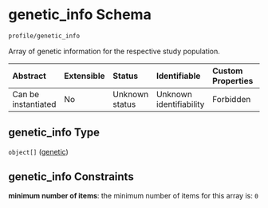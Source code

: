 # genetic\_info Schema

```txt
profile/genetic_info
```

Array of genetic information for the respective study population.

| Abstract            | Extensible | Status         | Identifiable            | Custom Properties | Additional Properties | Access Restrictions | Defined In                                                                             |
| :------------------ | :--------- | :------------- | :---------------------- | :---------------- | :-------------------- | :------------------ | :------------------------------------------------------------------------------------- |
| Can be instantiated | No         | Unknown status | Unknown identifiability | Forbidden         | Allowed               | none                | [genetic\_info.schema.json](../../out/genetic_info.schema.json "open original schema") |

## genetic\_info Type

`object[]` ([genetic](genetic_info-genetic.md))

## genetic\_info Constraints

**minimum number of items**: the minimum number of items for this array is: `0`
